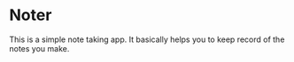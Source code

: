 # Noter
This is a simple note taking app. It basically helps you to keep record of the notes you make.
